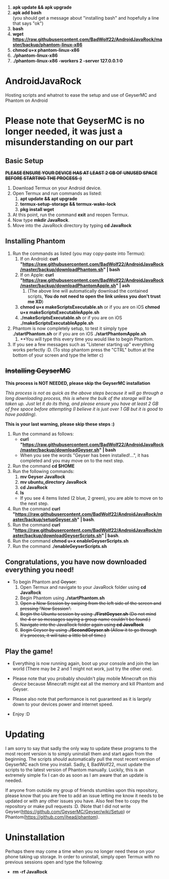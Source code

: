 1. **apk update && apk upgrade**
1. **apk add bash**  
(you should get a message about "installing bash" and hopefully a line that says "ok")
1. **bash**
1. **wget https://raw.githubusercontent.com/BadWolf22/AndroidJavaRock/master/backup/phantom-linux-x86**
1. **chmod u+x phantom-linux-x86**
1. **./phantom-linux-x86**
1. **./phantom-linux-x86 -workers 2 -server 127.0.0.1:0**


# AndroidJavaRock
Hosting scripts and whatnot to ease the setup and use of GeyserMC and Phantom on Android

# **Please note that GeyserMC is no longer needed, it was just a misunderstanding on our part**

## Basic Setup
~~**PLEASE ENSURE YOUR DEVICE HAS AT LEAST 2 GB OF UNUSED SPACE BEFORE STARTING THE PROCESS :)**~~

1. Download Termux on your Android device.
1. Open Termux and run commands as listed:
   1. **apt update && apt upgrade**
   1. **termux-setup-storage && termux-wake-lock**
   1. **pkg install wget**
1. At this point, run the command **exit** and reopen Termux.
1. Now type **mkdir JavaRock**.
1. Move into the JavaRock directory by typing **cd JavaRock**

## Installing Phantom

1. Run the commands as listed (you may copy-paste into Termux):
   1. If on Android: **curl "https://raw.githubusercontent.com/BadWolf22/AndroidJavaRock/master/backup/downloadPhantom.sh" | bash**
   1. If on Apple: **curl "https://raw.githubusercontent.com/BadWolf22/AndroidJavaRock/master/backup/downloadPhantomApple.sh" | ash**
      1. (The above line will automatically download the contained scripts, **You do not need to open the link unless you don't trust me XD**)
   1. **chmod u+x makeScriptsExecutable.sh** or if you are on iOS **chmod u+x makeScriptsExecutableApple.sh**
   1. **./makeScriptsExecutable.sh** or if you are on iOS **./makeScriptsExecutableApple.sh**
1. Phantom is now completely setup, to test it simply type **./startPhantom.sh** or if you are on iOS **./startPhantomApple.sh**
   1. **You will type this every time you would like to begin Phantom.
1. If you see a few messages such as "Listener starting up" everything works perfectly :D. (To stop phantom press the "CTRL" button at the bottom of your screen and type the letter c)

## ~~Installing GeyserMC~~
**This process is NOT NEEDED, please skip the GeyserMC installation**

*This process is not as quick as the above steps because it will go through a long downloading process, this is where the bulk of the storage will be taken up. Just let it do its thing, and please ensure you have at least 2 GB of free space before attempting (I believe it is just over 1 GB but it is good to have padding).*

**This is your last warning, please skip these steps :)**
1. Run the command as follows:
   * **curl "https://raw.githubusercontent.com/BadWolf22/AndroidJavaRock/master/backup/downloadGeyser.sh" | bash**
   * When you see the words "Geyser has been installed!...", it has completed and you may move on to the next step.
1. Run the command **cd $HOME**
1. Run the following commands:
   1. **mv Geyser JavaRock**
   1. **mv ubuntu_directory JavaRock**
   1. **cd JavaRock**
   1. **ls**
   * If you see 4 items listed (2 blue, 2 green), you are able to move on to the next step.
1. Run the command **curl "https://raw.githubusercontent.com/BadWolf22/AndroidJavaRock/master/backup/setupGeyser.sh" | bash**.
1. Run the command **curl "https://raw.githubusercontent.com/BadWolf22/AndroidJavaRock/master/backup/downloadGeyserScripts.sh" | bash**.
1. Run the command **chmod u+x enableGeyserScripts.sh**
1. Run the command **./enableGeyserScripts.sh**

## Congratulations, you have now downloaded everything you need!

* To begin Phantom and ~~Geyser~~:
   1. Open Termux and navigate to your JavaRock folder using **cd JavaRock** 
   1. Begin Phantom using **./startPhantom.sh**
   1. ~~Open a New Session by swiping from the left side of the screen and pressing "New Session".~~
   1. ~~Begin the Ubuntu session by using **./FirstGeyser.sh** (Do not mind the 4 or so messages saying a group name couldn't be found.)~~
   1. ~~Navigate into the JavaRock folder again using **cd JavaRock**~~
   1. ~~Begin Geyser by using **./SecondGeyser.sh** (Allow it to go through it's process, it will take a little bit of time.)~~

## Play the game!
* Everything is now running again, boot up your console and join the lan world (There may be 2 and 1 might not work, just try the other one).
* Please note that you probably shouldn't play mobile Minecraft on *this device* because Minecraft might eat all the memory and kill Phantom and Geyser.
* Please also note that performance is not guaranteed as it is largely down to your devices power and internet speed.

* Enjoy :D

# Updating
I am sorry to say that sadly the only way to update these programs to the most recent version is to simply uninstall them and start again from the beginning. The scripts *should* automatically pull the most recent version of GeyserMC each time you install. Sadly, **I**, BadWolf22, must update the scripts to the latest version of Phantom manually. Luckily, this is an extremely simple fix I can do as soon as I am aware that an update is needed.

If anyone from outside my group of friends stumbles upon this repository, please know that you are free to add an issue letting me know it needs to be updated or with any other issues you have. Also feel free to copy the repository or make pull requests :D. (Note that I did not write Geyser(https://github.com/GeyserMC/Geyser/wiki/Setup) or Phantom(https://github.com/jhead/phantom).

# Uninstallation
Perhaps there may come a time when you no longer need these on your phone taking up storage. In order to uninstall, simply open Termux with no previous sessions open and type the following:
* **rm -rf JavaRock**
